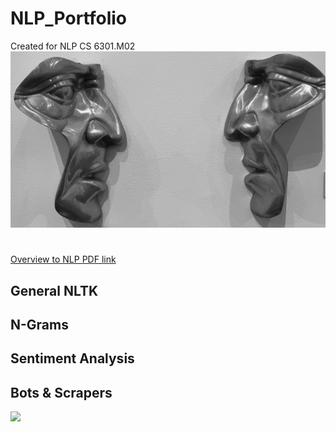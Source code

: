 # NLP_Portfolio
Created for NLP CS 6301.M02
 ![](https://github.com/jacobvillegas/NLP_Portfolio/blob/5b519bb4a0ea3e7cf88be617e74b1e6ac1cd4da1/IMG_0441.jpeg)
#
[Overview to NLP PDF link](https://github.com/jacobvillegas/NLP_Portfolio/raw/e8e8c411a0dde7aa6af9c66121bd179009c4f81f/OverviewofNLP.pdf)

## General NLTK

## N-Grams

## Sentiment Analysis

## Bots & Scrapers

![](https://github.com/jacobvillegas/NLP_Portfolio/tree/main/WebCrawler)
